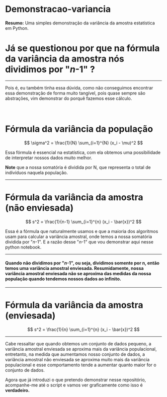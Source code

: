 # Demonstracao-variancia
**Resumo:** Uma simples demonstração da variância da amostra estatística em Python.

# Já se questionou por que na fórmula da variância da amostra nós dividimos por "_n_-1" ?

---

Pois é, eu também tinha essa dúvida, como não conseguimos encontrar essa demonstração de forma muito tangível, pois quase sempre são abstrações, vim demonstrar do porquê fazemos esse cálculo.
<br>
<br>
<br>

# **Fórmula da variância da população**

$$ \sigma^2 = \frac{1}{N} \sum_{i=1}^{N} (x_i - \mu)^2 $$

Essa fórmula é essencial na estatística, com ela obtemos uma possibilidade de interpretar nossos dados muito melhor.

**Note** que a nossa somatória é dividida por N, que representa o total de indivíduos naquela população.

---

# **Fórmula da variância da amostra (não enviesada)**

$$ 
s^2 = \frac{1}{n-1} \sum_{i=1}^{n} (x_i - \bar{x})^2
$$

Essa é a fórmula que naturalmente usamos e que a maioria dos algoritmos usam para calcular a variância amostral, onde temos a nossa somatória dividida por "*n*-1". E a razão desse "*n*-1" que vou demonstrar aqui nesse python notebook.

---

#### Quando não dividimos por "*n*-1", ou seja, dividimos somente por n, então temos uma variância amostral enviesada. Resumidamente, nossa variância amostral enviesada não se aproxima das medidas da nossa população quando tendemos nossos dados ao infinito.

---

# **Fórmula da variância da amostra (enviesada)**

$$
s^2 = \frac{1}{n} \sum_{i=1}^{n} (x_i - \bar{x})^2
$$

---
 Cabe ressaltar que quando obtemos um conjunto de dados pequeno, a variância amostral enviesada se aproxima mais da variância populacional, entretanto, na medida que aumentamos nosso conjunto de dados, a variância amostral não enviesada se aproxima muito mais da variância populacional e esse comportamento tende a aumentar quanto maior for o conjunto de dados.
 
Agora que já introduzi o que pretendo demonstrar nesse repositório, acompanhe-me até o script e vamos ver graficamente como isso é **verdadeiro.**
